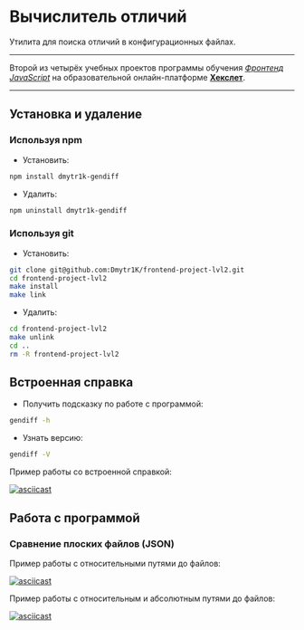 # Вычислитель отличий

Утилита для поиска отличий в конфигурационных файлах.

***

Второй из четырёх учебных проектов программы обучения [*Фронтенд JavaScript*](https://ru.hexlet.io/professions/frontend) на образовательной онлайн-платформе [**Хекслет**](https://ru.hexlet.io/pages/about).

***

## Установка и удаление

### Используя npm

- Установить:

```sh
npm install dmytr1k-gendiff
```

- Удалить:

```sh
npm uninstall dmytr1k-gendiff
```

### Используя git

- Установить:

```sh
git clone git@github.com:Dmytr1K/frontend-project-lvl2.git
cd frontend-project-lvl2
make install
make link
```

- Удалить:

```sh
cd frontend-project-lvl2
make unlink
cd ..
rm -R frontend-project-lvl2
```

## Встроенная справка

- Получить подсказку по работе с программой:

```sh
gendiff -h
```

- Узнать версию:

```sh
gendiff -V
```

Пример работы со встроенной справкой:

[![asciicast](https://asciinema.org/a/346866.svg)](https://asciinema.org/a/346866)

## Работа с программой

### Сравнение плоских файлов (JSON)

Пример работы с относительными путями до файлов:

[![asciicast](https://asciinema.org/a/346867.svg)](https://asciinema.org/a/346867)

Пример работы с относительным и абсолютным путями до файлов:

[![asciicast](https://asciinema.org/a/346868.svg)](https://asciinema.org/a/346868)

